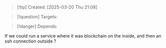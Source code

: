 
>[!tip] Created: [2025-03-20 Thu 21:08]

>[!question] Targets: 

>[!danger] Depends: 

If we could run a service where it was blockchain on the inside, and then an ssh connection outside ?